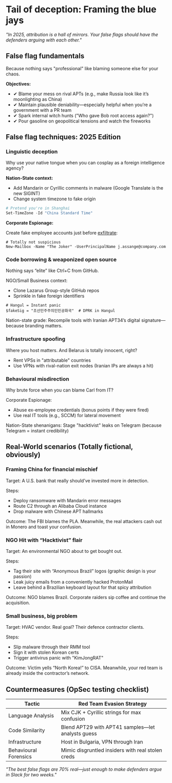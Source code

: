 # Tail of deception: Framing the blue jays

*"In 2025, attribution is a hall of mirrors. Your false flags should have the defenders arguing with each other."*

## False flag fundamentals 

Because nothing says "professional" like blaming someone else for your chaos.

**Objectives:**

- ✔ Blame your mess on rival APTs (e.g., make Russia look like it’s moonlighting as China)
- ✔ Maintain plausible deniability—especially helpful when you’re a government with a PR team
- ✔ Spark internal witch hunts ("Who gave Bob root access again?")
- ✔ Pour gasoline on geopolitical tensions and watch the fireworks

## False flag techniques: 2025 Edition

### Linguistic deception

Why use your native tongue when you can cosplay as a foreign intelligence agency?

**Nation-State context:**

- Add Mandarin or Cyrillic comments in malware (Google Translate is the new SIGINT)
- Change system timezone to fake origin

```powershell
# Pretend you're in Shanghai
Set-TimeZone -Id "China Standard Time"
```

**Corporate Espionage:**

Create fake employee accounts just before [exfiltrate](exfiltration.md):

```
# Totally not suspicious
New-Mailbox -Name "The Joker" -UserPrincipalName j.assange@company.com
```

### Code borrowing & weaponized open source

Nothing says “elite” like Ctrl+C from GitHub.

NGO/Small Business context:

* Clone Lazarus Group-style GitHub repos
* Sprinkle in fake foreign identifiers

```
# Hangul = Instant panic
$fakeSig = "조선민주주의인민공화국"  # DPRK in Hangul
```

Nation-state grade: Recompile tools with Iranian APT34’s digital signature—because branding matters.

### Infrastructure spoofing

Where you host matters. And Belarus is totally innocent, right?

* Rent VPSs in "attributable" countries
* Use VPNs with rival-nation exit nodes (Iranian IPs are always a hit)

### Behavioural misdirection

Why brute force when you can blame Carl from IT?

Corporate Espionage:

* Abuse ex-employee credentials (bonus points if they were fired)
* Use real IT tools (e.g., SCCM) for lateral movement

Nation-State shenanigans: Stage "hacktivist" leaks on Telegram (because Telegram = instant credibility)

## Real-World scenarios (Totally fictional, obviously)

### Framing China for financial mischief

Target: A U.S. bank that really should’ve invested more in detection.

Steps:

* Deploy ransomware with Mandarin error messages
* Route C2 through an Alibaba Cloud instance
* Drop malware with Chinese APT hallmarks

Outcome: The FBI blames the PLA. Meanwhile, the real attackers cash out in Monero and toast your confusion.

### NGO Hit with “Hacktivist” flair

Target: An environmental NGO about to get bought out.

Steps:

* Tag their site with “Anonymous Brazil” logos (graphic design is your passion)
* Leak juicy emails from a conveniently hacked ProtonMail
* Leave behind a Brazilian keyboard layout for that spicy attribution

Outcome: NGO blames Brazil. Corporate raiders sip coffee and continue the acquisition.

### Small business, big problem

Target: HVAC vendor. Real goal? Their defence contractor clients.

Steps:

* Slip malware through their RMM tool
* Sign it with stolen Korean certs
* Trigger antivirus panic with "KimJongRAT"

Outcome: Victim yells “North Korea!” to CISA. Meanwhile, your red team is already inside the contractor’s network.

## Countermeasures (OpSec testing checklist)

| Tactic                 | Red Team Evasion Strategy                         |
|------------------------|---------------------------------------------------|
| Language Analysis      | Mix CJK + Cyrillic strings for max confusion      |
| Code Similarity        | Blend APT29 with APT41 samples—let analysts guess |
| Infrastructure         | Host in Bulgaria, VPN through Iran                |
| Behavioural Forensics  | Mimic disgruntled insiders with real stolen creds |

*"The best false flags are 70% real—just enough to make defenders argue in Slack for two weeks."*

